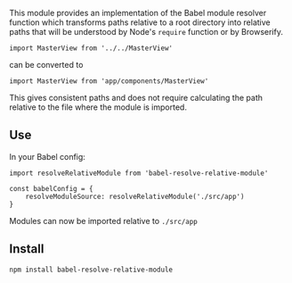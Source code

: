 This module provides an implementation of the Babel module resolver function which transforms paths relative
to a root directory into relative paths that will be understood by Node's `require` function or by Browserify.

```
import MasterView from '../../MasterView'
```

can be converted to

```
import MasterView from 'app/components/MasterView'
```

This gives consistent paths and does not require calculating the path relative to the file where the module is imported.

## Use ##

In your Babel config:

```
import resolveRelativeModule from 'babel-resolve-relative-module'

const babelConfig = {
	resolveModuleSource: resolveRelativeModule('./src/app')
}
```

Modules can now be imported relative to `./src/app`

## Install ##

```
npm install babel-resolve-relative-module
```
